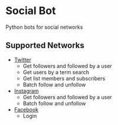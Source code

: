 # Social Bot

Python bots for social networks

## Supported Networks

* [Twitter](http://instagram.com)
    * Get followers and followed by a user
    * Get users by a term search
    * Get list members and subscribers
    * Batch follow and unfollow
* [Instagram](http://instagram.com)
    * Get followers and followed by a user
    * Batch follow and unfollow
* [Facebook](http://instagram.com)
    * Login